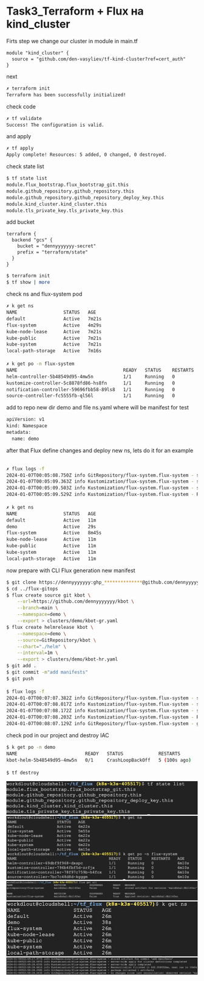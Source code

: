 # Task3_Terraform + Flux на kind_cluster

Firts step we change our cluster in module in main.tf
```hcl
module "kind_cluster" {
  source = "github.com/den-vasyliev/tf-kind-cluster?ref=cert_auth"
}
```
next
```sh
✗ terraform init
Terraform has been successfully initialized!
```
check code
```sh
✗ tf validate
Success! The configuration is valid.
```
and apply
```sh
✗ tf apply
Apply complete! Resources: 5 added, 0 changed, 0 destroyed.
```
check state list
```sh
$ tf state list
module.flux_bootstrap.flux_bootstrap_git.this
module.github_repository.github_repository.this
module.github_repository.github_repository_deploy_key.this
module.kind_cluster.kind_cluster.this
module.tls_private_key.tls_private_key.this
```
add bucket
```hcl
terraform {
  backend "gcs" {
    bucket = "dennyyyyyyy-secret"
    prefix = "terraform/state"
  }
}
```
```sh
$ terraform init
$ tf show | more
```
check ns and flux-system pod
```sh
✗ k get ns
NAME                 STATUS   AGE
default              Active   7m21s
flux-system          Active   4m29s
kube-node-lease      Active   7m21s
kube-public          Active   7m21s
kube-system          Active   7m21s
local-path-storage   Active   7m16s

✗ k get po -n flux-system
NAME                                       READY   STATUS    RESTARTS   AGE
helm-controller-5b48549d95-4mw5n           1/1     Running   0          4m45s
kustomize-controller-5c8878fd86-hs8fn      1/1     Running   0          4m45s
notification-controller-59696fbb58-89ls8   1/1     Running   0          4m45s
source-controller-fc5555fb-ql56l           1/1     Running   0          4m45s
```
add to repo new dir demo and file ns.yaml where will be manifest for test
```sh
apiVersion: v1
kind: Namespace
metadata:
  name: demo
```
after that Flux define changes and deploy new ns, lets do it for an example
```sh

✗ flux logs -f
2024-01-07T00:05:08.750Z info GitRepository/flux-system.flux-system - stored artifact for commit 'add ns.yaml' 
2024-01-07T00:05:09.363Z info Kustomization/flux-system.flux-system - server-side apply for cluster definitions completed 
2024-01-07T00:05:09.503Z info Kustomization/flux-system.flux-system - server-side apply completed 
2024-01-07T00:05:09.529Z info Kustomization/flux-system.flux-system - Reconciliation finished in 757.10809ms, next run in 10m0s 

✗ k get ns 
NAME                 STATUS   AGE
default              Active   11m
demo                 Active   29s
flux-system          Active   8m45s
kube-node-lease      Active   11m
kube-public          Active   11m
kube-system          Active   11m
local-path-storage   Active   11m
```
now prepare with CLI Flux generation new manifest
```sh
$ git clone https://dennyyyyyyy:ghp_**************@github.com/dennyyyyyyy/flux-gitops.git
$ cd ../flux-gitops 
$ flux create source git kbot \
    --url=https://github.com/dennyyyyyyy/kbot \
    --branch=main \
    --namespace=demo \
    --export > clusters/demo/kbot-gr.yaml
$ flux create helmrelease kbot \
    --namespace=demo \
    --source=GitRepository/kbot \
    --chart="./helm" \
    --interval=1m \
    --export > clusters/demo/kbot-hr.yaml
$ git add .
$ git commit -m"add manifests"
$ git push

$ flux logs -f
2024-01-07T00:07:07.382Z info GitRepository/flux-system.flux-system - stored artifact for commit 'add manifest' 
2024-01-07T00:07:08.017Z info Kustomization/flux-system.flux-system - server-side apply for cluster definitions completed 
2024-01-07T00:07:08.172Z info Kustomization/flux-system.flux-system - server-side apply completed 
2024-01-07T00:07:08.203Z info Kustomization/flux-system.flux-system - Reconciliation finished in 794.254689ms, next run in 10m0s 
2024-01-07T00:08:07.129Z info GitRepository/flux-system.flux-system - garbage collected 1 artifacts  
```
check pod in our project and destroy IAC
```sh
$ k get po -n demo
NAME                         READY   STATUS             RESTARTS       AGE
kbot-helm-5b48549d95-4mw5n   0/1     CrashLoopBackOff   5 (100s ago)   8m

$ tf destroy
```
![1](.img/SCR-20240106-setd.png)
![2](.img/SCR-20240106-seyz.png)
![3](.img/SCR-20240106-sfhk.png)
![4](.img/SCR-20240106-slzv.png)
![5](.img/SCR-20240107-bsfy.png)
